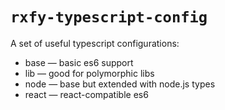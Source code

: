 # `rxfy-typescript-config`

A set of useful typescript configurations:

- base — basic es6 support
- lib — good for polymorphic libs
- node — base but extended with node.js types
- react — react-compatible es6
